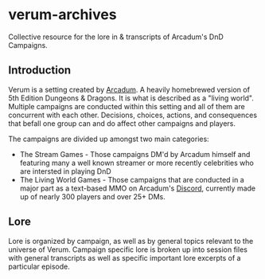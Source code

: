 # verum-archives
Collective resource for the lore in &amp; transcripts of Arcadum's DnD Campaigns.

## Introduction
Verum is a setting created by [Arcadum](https://twitch.tv/arcadum). A heavily homebrewed version of 5th Edition Dungeons & Dragons. It is what is described as a "living world". Multiple campaigns are conducted within this setting and all of them are concurrent with each other. Decisions, choices, actions, and consequences that befall one group can and do affect other campaigns and players.

The campaigns are divided up amongst two main categories:
 * The Stream Games - Those campaigns DM'd by Arcadum himself and featuring many a well known streamer or more recently celebrities who are intersted in playing DnD
 * The Living World Games - Those campaigns that are conducted in a major part as a text-based MMO on Arcadum's [Discord](https://discord.gg/verum), currently made up of nearly 300 players and over 25+ DMs.

## Lore

Lore is organized by campaign, as well as by general topics relevant to the universe of Verum.
Campaign specific lore is broken up into session files with general transcripts as well as specific important lore excerpts of a particular episode.
